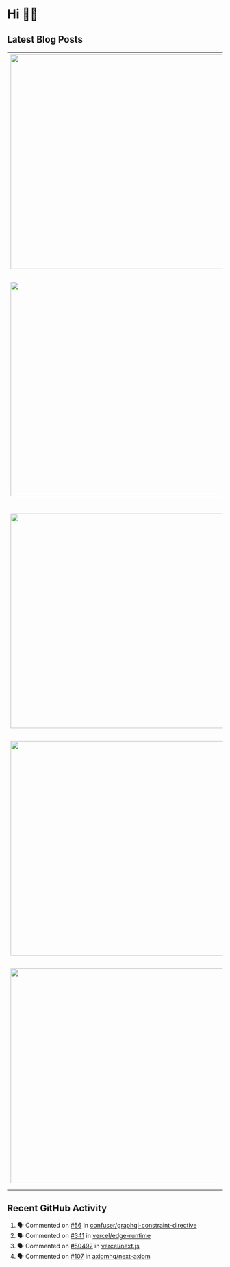 # Hi 👋🏼

## Latest Blog Posts

<!-- HASHNODE_POSTS:START -->
<table>
	<tr>
			<td><img src="https://cdn.hashnode.com/res/hashnode/image/upload/v1650958446673/FNjp5vVco.jpeg" width="500" height="auto" /></td>
			<td>
				<sup>2023-10-09T06:54:29.792Z</sup><br />
				<b>veniam aute ipsum elit aliquip magna</b>
				<p>Mollit tempor ad minim Lorem in. Adipisicing eu est ea consequat. Eu aute fugiat cillum magna. Dolore aliqua nostrud voluptate ipsum sint. Anim sit proident sit ex adipisicing consectetur excepteur non aliqua eu excepteur aliquip. Culpa ut nostrud pa...</p>
			</td>
		</tr>
<tr>
			<td><img src="https://cdn.hashnode.com/res/hashnode/image/upload/v1650958446673/FNjp5vVco.jpeg" width="500" height="auto" /></td>
			<td>
				<sup>2023-10-05T12:22:40.130Z</sup><br />
				<b>aliqua consectetur reprehenderit mollit qui consequat</b>
				<p>Occaecat consectetur proident laboris fugiat cupidatat quis exercitation mollit sunt. Reprehenderit do minim sint. Eu occaecat nulla incididunt aliquip aliqua reprehenderit do deserunt commodo culpa officia dolore tempor. Laboris labore reprehenderit...</p>
			</td>
		</tr>
<tr>
			<td><img src="https://cdn.hashnode.com/res/hashnode/image/upload/v1650958064619/OZIlB7YIy.jpeg" width="500" height="auto" /></td>
			<td>
				<sup>2023-10-05T11:40:12.984Z</sup><br />
				<b>sunt consequat qui minim anim est</b>
				<p>Nostrud ea pariatur sunt duis irure dolore labore qui. Ex proident magna enim sunt. Labore consequat excepteur ullamco nostrud Lorem proident sunt aliqua esse. Minim quis sint elit mollit sunt irure occaecat in commodo deserunt voluptate deserunt ips...</p>
			</td>
		</tr>
<tr>
			<td><img src="https://cdn.hashnode.com/res/hashnode/image/upload/v1650958064619/OZIlB7YIy.jpeg" width="500" height="auto" /></td>
			<td>
				<sup>2023-10-04T17:21:59.447Z</sup><br />
				<b>velit incididunt est voluptate incididunt aliqua</b>
				<p>Consequat aliquip quis qui nulla magna qui do deserunt. Ullamco excepteur pariatur sint pariatur velit anim ea irure incididunt id duis. Consectetur id elit elit. In ipsum nostrud ullamco ex excepteur duis do consequat est aute duis est et labore. Te...</p>
			</td>
		</tr>
<tr>
			<td><img src="https://cdn.hashnode.com/res/hashnode/image/upload/v1650958446673/FNjp5vVco.jpeg" width="500" height="auto" /></td>
			<td>
				<sup>2023-09-18T15:13:21.088Z</sup><br />
				<b>ipsum ex culpa excepteur esse nisi</b>
				<p>Non excepteur elit voluptate enim dolore ullamco excepteur laborum. Non pariatur est ea sint nulla pariatur aliquip est proident labore Lorem nulla voluptate Lorem nostrud. Tempor ad tempor adipisicing anim enim enim eu nisi aute. Tempor nisi et ea n...</p>
			</td>
		</tr>
</table>
<!-- HASHNODE_POSTS:END -->

## Recent GitHub Activity

<!--START_SECTION:activity-->
1. 🗣 Commented on [#56](https://github.com/confuser/graphql-constraint-directive/issues/56) in [confuser/graphql-constraint-directive](https://github.com/confuser/graphql-constraint-directive)
2. 🗣 Commented on [#341](https://github.com/vercel/edge-runtime/issues/341) in [vercel/edge-runtime](https://github.com/vercel/edge-runtime)
3. 🗣 Commented on [#50492](https://github.com/vercel/next.js/issues/50492) in [vercel/next.js](https://github.com/vercel/next.js)
4. 🗣 Commented on [#107](https://github.com/axiomhq/next-axiom/issues/107) in [axiomhq/next-axiom](https://github.com/axiomhq/next-axiom)
<!--END_SECTION:activity-->
